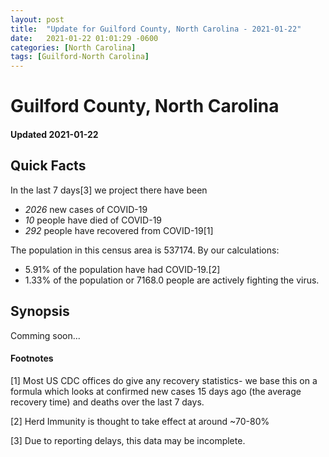 ```yaml
---
layout: post
title:  "Update for Guilford County, North Carolina - 2021-01-22"
date:   2021-01-22 01:01:29 -0600
categories: [North Carolina]
tags: [Guilford-North Carolina]
---
```


# Guilford County, North Carolina
#### Updated 2021-01-22

## Quick Facts

In the last 7 days[3] we project there have been
- *2026* new cases of COVID-19
- *10* people have died of COVID-19
- *292* people have recovered from COVID-19[1]

The population in this census area is 537174. By our calculations:
- 5.91% of the population have had COVID-19.[2]
- 1.33% of the population or 7168.0 people are actively fighting the virus.

## Synopsis

Comming soon...


#### Footnotes

[1] Most US CDC offices do give any recovery statistics- we base this on a formula which looks at confirmed new cases
15 days ago (the average recovery time) and deaths over the last 7 days.

[2] Herd Immunity is thought to take effect at around ~70-80%

[3] Due to reporting delays, this data may be incomplete.
 
    